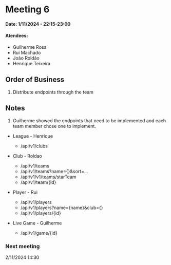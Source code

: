 # Meeting 6

#### Date: 1/11/2024 - 22:15-23:00

#### Atendees:

- Guilherme Rosa
- Rui Machado
- João Roldão
- Henrique Teixeira

## Order of Business

1. Distribute endpoints through the team

## Notes

1. Guilherme showed the endpoints that need to be implemented and each team member chose one to implement.

- League - Henrique

  - /api/v1/clubs

- Club - Roldao

  - /api/v1/teams
  - /api/v1/teams?name={}&sort=...
  - /api/v1/v1/teams/starTeam
  - /api/v1/team/{id}

- Player - Rui

  - /api/v1/players
  - /api/v1/players?name={name}&club={}
  - /api/v1/players/{id}

- Live Game - Guilherme
  - /api/v1/game/{id}

### Next meeting

2/11/2024 14:30
